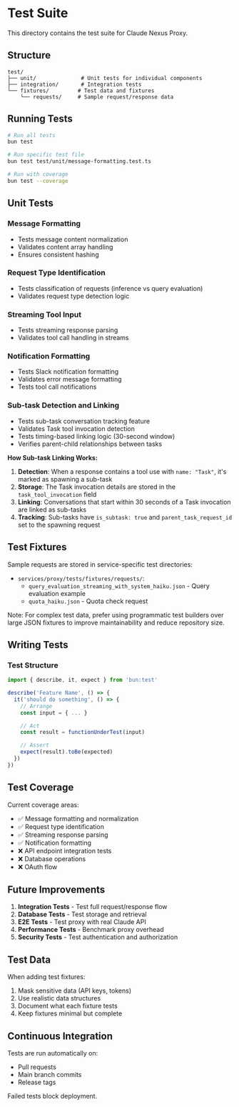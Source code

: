 # Test Suite

This directory contains the test suite for Claude Nexus Proxy.

## Structure

```
test/
├── unit/              # Unit tests for individual components
├── integration/       # Integration tests
└── fixtures/         # Test data and fixtures
    └── requests/     # Sample request/response data
```

## Running Tests

```bash
# Run all tests
bun test

# Run specific test file
bun test test/unit/message-formatting.test.ts

# Run with coverage
bun test --coverage
```

## Unit Tests

### Message Formatting

- Tests message content normalization
- Validates content array handling
- Ensures consistent hashing

### Request Type Identification

- Tests classification of requests (inference vs query evaluation)
- Validates request type detection logic

### Streaming Tool Input

- Tests streaming response parsing
- Validates tool call handling in streams

### Notification Formatting

- Tests Slack notification formatting
- Validates error message formatting
- Tests tool call notifications

### Sub-task Detection and Linking

- Tests sub-task conversation tracking feature
- Validates Task tool invocation detection
- Tests timing-based linking logic (30-second window)
- Verifies parent-child relationships between tasks

**How Sub-task Linking Works:**

1. **Detection**: When a response contains a tool use with `name: "Task"`, it's marked as spawning a sub-task
2. **Storage**: The Task invocation details are stored in the `task_tool_invocation` field
3. **Linking**: Conversations that start within 30 seconds of a Task invocation are linked as sub-tasks
4. **Tracking**: Sub-tasks have `is_subtask: true` and `parent_task_request_id` set to the spawning request

## Test Fixtures

Sample requests are stored in service-specific test directories:

- `services/proxy/tests/fixtures/requests/`:
  - `query_evaluation_streaming_with_system_haiku.json` - Query evaluation example
  - `quota_haiku.json` - Quota check request

Note: For complex test data, prefer using programmatic test builders over large JSON fixtures to improve maintainability and reduce repository size.

## Writing Tests

### Test Structure

```typescript
import { describe, it, expect } from 'bun:test'

describe('Feature Name', () => {
  it('should do something', () => {
    // Arrange
    const input = { ... }

    // Act
    const result = functionUnderTest(input)

    // Assert
    expect(result).toBe(expected)
  })
})
```

## Test Coverage

Current coverage areas:

- ✅ Message formatting and normalization
- ✅ Request type identification
- ✅ Streaming response parsing
- ✅ Notification formatting
- ❌ API endpoint integration tests
- ❌ Database operations
- ❌ OAuth flow

## Future Improvements

1. **Integration Tests** - Test full request/response flow
2. **Database Tests** - Test storage and retrieval
3. **E2E Tests** - Test proxy with real Claude API
4. **Performance Tests** - Benchmark proxy overhead
5. **Security Tests** - Test authentication and authorization

## Test Data

When adding test fixtures:

1. Mask sensitive data (API keys, tokens)
2. Use realistic data structures
3. Document what each fixture tests
4. Keep fixtures minimal but complete

## Continuous Integration

Tests are run automatically on:

- Pull requests
- Main branch commits
- Release tags

Failed tests block deployment.
